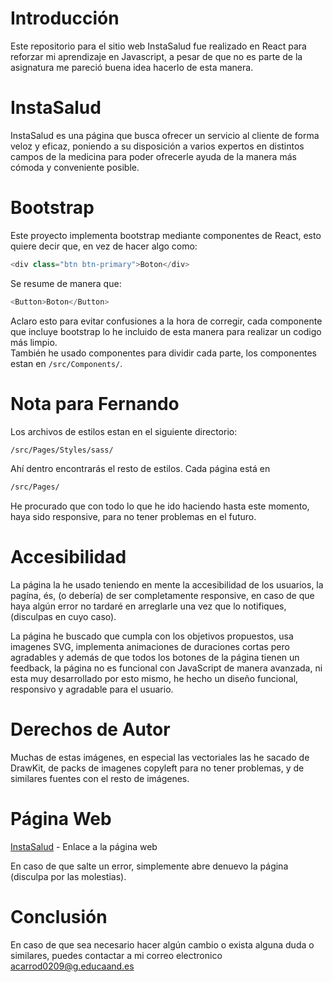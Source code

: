 # Introducción

Este repositorio para el sitio web InstaSalud fue realizado en React para reforzar mi aprendizaje en Javascript, a pesar de que no es parte de la asignatura me pareció buena idea hacerlo de esta manera.

# InstaSalud

InstaSalud es una página que busca ofrecer un servicio al cliente de forma veloz y eficaz, poniendo a su disposición a varios expertos en distintos campos de la medicina para poder ofrecerle ayuda de la manera más cómoda y conveniente posible.

# Bootstrap

Este proyecto implementa bootstrap mediante componentes de React, esto quiere decir que, en vez de hacer algo como:

```js
<div class="btn btn-primary">Boton</div>
```

Se resume de manera que:

```js
<Button>Boton</Button>
```

Aclaro esto para evitar confusiones a la hora de corregir, cada componente que incluye bootstrap lo he incluido de esta manera para realizar un codigo más limpio.  
También he usado componentes para dividir cada parte, los componentes estan en `/src/Components/`.

# Nota para Fernando

Los archivos de estilos estan en el siguiente directorio:

```bash
/src/Pages/Styles/sass/
```

Ahí dentro encontrarás el resto de estilos.
Cada página está en

```bash
/src/Pages/
```

He procurado que con todo lo que he ido haciendo hasta este momento, haya sido responsive, para no tener problemas en el futuro.

# Accesibilidad

La página la he usado teniendo en mente la accesibilidad de los usuarios, la pagína, és, (o debería) de ser completamente responsive, en caso de que haya algún error no tardaré en arreglarle una vez que lo notifiques, (disculpas en cuyo caso).

La página he buscado que cumpla con los objetivos propuestos, usa imagenes SVG, implementa animaciones de duraciones cortas pero agradables y además de que todos los botones de la página tienen un feedback, la página no es funcional con JavaScript de manera avanzada, ni esta muy desarrollado por esto mismo, he hecho un diseño funcional, responsivo y agradable para el usuario.

# Derechos de Autor

Muchas de estas imágenes, en especial las vectoriales las he sacado de DrawKit, de packs de imagenes copyleft para no tener problemas, y de similares fuentes con el resto de imágenes.

# Página Web

[InstaSalud](https://bloknoss.github.io/instasalud/) - Enlace a la página web

En caso de que salte un error, simplemente abre denuevo la página (disculpa por las molestias).

# Conclusión

En caso de que sea necesario hacer algún cambio o exista alguna duda o similares, puedes contactar a mi correo electronico acarrod0209@g.educaand.es
